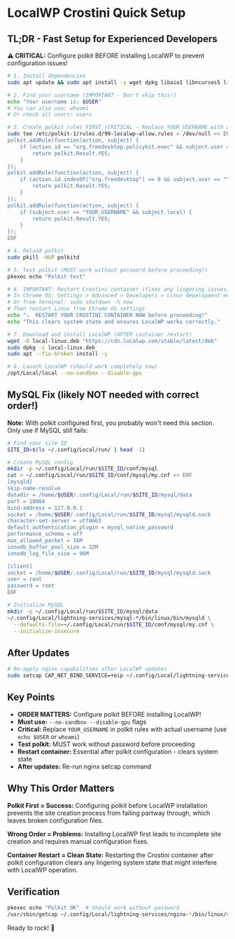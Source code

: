 # LocalWP Crostini Quick Setup

## TL;DR - Fast Setup for Experienced Developers

**⚠️ CRITICAL:** Configure polkit BEFORE installing LocalWP to prevent configuration issues!

```bash
# 1. Install dependencies
sudo apt update && sudo apt install -y wget dpkg libaio1 libncurses5 libnss3-tools policykit-1 policykit-1-gnome libcap2-bin

# 2. Find your username (IMPORTANT - Don't skip this!)
echo "Your username is: $USER"
# You can also use: whoami
# Or check all users: users

# 3. Create polkit rules FIRST (CRITICAL - Replace YOUR_USERNAME with actual username)
sudo tee /etc/polkit-1/rules.d/99-localwp-allow.rules > /dev/null << EOF
polkit.addRule(function(action, subject) {
    if (action.id == "org.freedesktop.policykit.exec" && subject.user == "YOUR_USERNAME") {
        return polkit.Result.YES;
    }
});
polkit.addRule(function(action, subject) {
    if (action.id.indexOf("org.freedesktop") == 0 && subject.user == "YOUR_USERNAME") {
        return polkit.Result.YES;
    }
});
polkit.addRule(function(action, subject) {
    if (subject.user == "YOUR_USERNAME" && subject.local) {
        return polkit.Result.YES;
    }
});
EOF

# 4. Reload polkit
sudo pkill -HUP polkitd

# 5. Test polkit (MUST work without password before proceeding!)
pkexec echo "Polkit test"

# 6. IMPORTANT: Restart Crostini container (fixes any lingering issues)
# In Chrome OS: Settings > Advanced > Developers > Linux development environment > "Stop" then "Turn on"
# Or from terminal: sudo shutdown -h now
# Then restart Linux from Chrome OS settings
echo "⚠️  RESTART YOUR CROSTINI CONTAINER NOW before proceeding!"
echo "This clears system state and ensures LocalWP works correctly."

# 7. Download and install LocalWP (AFTER container restart)
wget -O local-linux.deb "https://cdn.localwp.com/stable/latest/deb"
sudo dpkg -i local-linux.deb
sudo apt --fix-broken install -y

# 8. Launch LocalWP (should work completely now)
/opt/Local/local --no-sandbox --disable-gpu
```

## MySQL Fix (likely NOT needed with correct order!)

**Note:** With polkit configured first, you probably won't need this section. Only use if MySQL still fails:

```bash
# Find your site ID
SITE_ID=$(ls ~/.config/Local/run/ | head -1)

# Create MySQL config
mkdir -p ~/.config/Local/run/$SITE_ID/conf/mysql
cat > ~/.config/Local/run/$SITE_ID/conf/mysql/my.cnf << EOF
[mysqld]
skip-name-resolve
datadir = /home/$USER/.config/Local/run/$SITE_ID/mysql/data
port = 10004
bind-address = 127.0.0.1
socket = /home/$USER/.config/Local/run/$SITE_ID/mysql/mysqld.sock
character-set-server = utf8mb3
default_authentication_plugin = mysql_native_password
performance_schema = off
max_allowed_packet = 16M
innodb_buffer_pool_size = 32M
innodb_log_file_size = 96M

[client]
socket = /home/$USER/.config/Local/run/$SITE_ID/mysql/mysqld.sock
user = root
password = root
EOF

# Initialize MySQL
mkdir -p ~/.config/Local/run/$SITE_ID/mysql/data
~/.config/Local/lightning-services/mysql-*/bin/linux/bin/mysqld \
  --defaults-file=~/.config/Local/run/$SITE_ID/conf/mysql/my.cnf \
  --initialize-insecure
```

## After Updates

```bash
# Re-apply nginx capabilities after LocalWP updates
sudo setcap CAP_NET_BIND_SERVICE=+eip ~/.config/Local/lightning-services/nginx-*/bin/linux/sbin/nginx
```

## Key Points

- **ORDER MATTERS:** Configure polkit BEFORE installing LocalWP!
- **Must use:** `--no-sandbox --disable-gpu` flags
- **Critical:** Replace `YOUR_USERNAME` in polkit rules with actual username (use `echo $USER` or `whoami`)
- **Test polkit:** MUST work without password before proceeding
- **Restart container:** Essential after polkit configuration - clears system state
- **After updates:** Re-run nginx setcap command

## Why This Order Matters

**Polkit First = Success:** Configuring polkit before LocalWP installation prevents the site creation process from failing partway through, which leaves broken configuration files.

**Wrong Order = Problems:** Installing LocalWP first leads to incomplete site creation and requires manual configuration fixes.

**Container Restart = Clean State:** Restarting the Crostini container after polkit configuration clears any lingering system state that might interfere with LocalWP operation.

## Verification

```bash
pkexec echo "Polkit OK"  # Should work without password
/usr/sbin/getcap ~/.config/Local/lightning-services/nginx-*/bin/linux/sbin/nginx  # Should show cap_net_bind_service
```

Ready to rock! 🚀